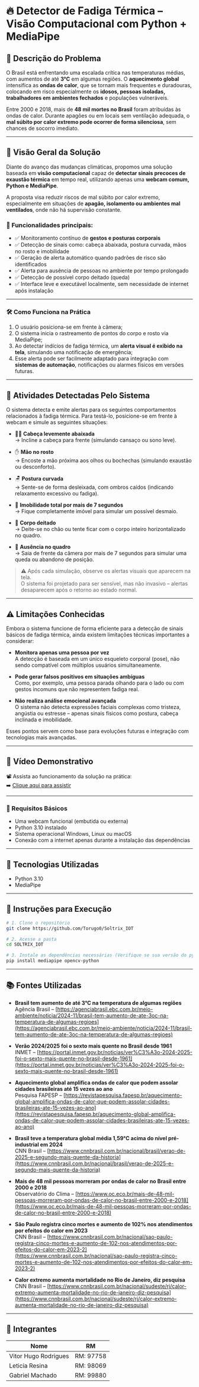 # 🔥 Detector de Fadiga Térmica – Visão Computacional com Python + MediaPipe

## 🧠 Descrição do Problema

O Brasil está enfrentando uma escalada crítica nas temperaturas médias, com aumentos de até **3°C** em algumas regiões. O **aquecimento global** intensifica as **ondas de calor**, que se tornam mais frequentes e duradouras, colocando em risco especialmente os **idosos, pessoas isoladas, trabalhadores em ambientes fechados** e populações vulneráveis.

Entre 2000 e 2018, mais de **48 mil mortes no Brasil** foram atribuídas às ondas de calor. Durante apagões ou em locais sem ventilação adequada, o **mal súbito por calor extremo pode ocorrer de forma silenciosa**, sem chances de socorro imediato.

---

## 🤖 Visão Geral da Solução

Diante do avanço das mudanças climáticas, propomos uma solução baseada em **visão computacional** capaz de **detectar sinais precoces de exaustão térmica** em tempo real, utilizando apenas uma **webcam comum, Python e MediaPipe**.

A proposta visa reduzir riscos de mal súbito por calor extremo, especialmente em situações de **apagão, isolamento ou ambientes mal ventilados**, onde não há supervisão constante.

### 🧩 Funcionalidades principais:

- ✅ Monitoramento contínuo de **gestos e posturas corporais**
- ✅ Detecção de sinais como: cabeça abaixada, postura curvada, mãos no rosto e imobilidade
- ✅ Geração de alerta automático quando padrões de risco são identificados
- ✅ Alerta para ausência de pessoas no ambiente por tempo prolongado
- ✅ Detecção de possível corpo deitado (queda)
- ✅ Interface leve e executável localmente, sem necessidade de internet após instalação

---

### 🛠️ Como Funciona na Prática

1. O usuário posiciona-se em frente à câmera;
2. O sistema inicia o rastreamento de pontos do corpo e rosto via MediaPipe;
3. Ao detectar indícios de fadiga térmica, um **alerta visual é exibido na tela**, simulando uma notificação de emergência;
4. Esse alerta pode ser facilmente adaptado para integração com **sistemas de automação**, notificações ou alarmes físicos em versões futuras.

---

## 🎯 Atividades Detectadas Pelo Sistema

O sistema detecta e emite alertas para os seguintes comportamentos relacionados à fadiga térmica. Para testá-lo, posicione-se em frente à webcam e simule as seguintes situações:

- 🧍‍♂️ **Cabeça levemente abaixada**  
  → Incline a cabeça para frente (simulando cansaço ou sono leve).

- ✋ **Mão no rosto**  
  → Encoste a mão próxima aos olhos ou bochechas (simulando exaustão ou desconforto).

- 🪑 **Postura curvada**  
  → Sente-se de forma desleixada, com ombros caídos (indicando relaxamento excessivo ou fadiga).

- 🧊 **Imobilidade total por mais de 7 segundos**  
  → Fique completamente imóvel para simular um possível desmaio.

- 🛌 **Corpo deitado**  
  → Deite-se no chão ou tente ficar com o corpo inteiro horizontalizado no quadro.

- 🚫 **Ausência no quadro**  
  → Saia de frente da câmera por mais de 7 segundos para simular uma queda ou abandono de posição.

> ⚠️ Após cada simulação, observe os alertas visuais que aparecem na tela.  
> O sistema foi projetado para ser sensível, mas não invasivo – alertas desaparecem após o retorno ao estado normal.

---

## ⚠️ Limitações Conhecidas

Embora o sistema funcione de forma eficiente para a detecção de sinais básicos de fadiga térmica, ainda existem limitações técnicas importantes a considerar:

- **Monitora apenas uma pessoa por vez**  
  A detecção é baseada em um único esqueleto corporal (pose), não sendo compatível com múltiplos usuários simultaneamente.

- **Pode gerar falsos positivos em situações ambíguas**  
  Como, por exemplo, uma pessoa parada olhando para o lado ou com gestos incomuns que não representem fadiga real.

- **Não realiza análise emocional avançada**  
  O sistema não detecta expressões faciais complexas como tristeza, angústia ou estresse – apenas sinais físicos como postura, cabeça inclinada e imobilidade.

Esses pontos servem como base para evoluções futuras e integração com tecnologias mais avançadas.

---

## 🎥 Vídeo Demonstrativo

📽️ Assista ao funcionamento da solução na prática:  
➡️ [Clique aqui para assistir](https://www.youtube.com/watch?v=m4sUIODWykk)

---

### 🧪 Requisitos Básicos

- Uma webcam funcional (embutida ou externa)
- Python 3.10 instalado
- Sistema operacional Windows, Linux ou macOS
- Conexão com a internet apenas durante a instalação das dependências

---

## 🧠 Tecnologias Utilizadas

- Python 3.10
- MediaPipe

---

## 🧪 Instruções para Execução

```bash
# 1. Clone o repositório
git clone https://github.com/Torugo0/Soltrix_IOT

# 2. Acesse a pasta
cd SOLTRIX_IOT

# 3. Instale as dependências necessárias (Verifique se sua versão do python é igual a 3.10 ou inferior para uso do mediapipe)
pip install mediapipe opencv-python

```
---

## 📚 Fontes Utilizadas

- **Brasil tem aumento de até 3°C na temperatura de algumas regiões**  
  Agência Brasil – [https://agenciabrasil.ebc.com.br/meio-ambiente/noticia/2024-11/brasil-tem-aumento-de-ate-3oc-na-temperatura-de-algumas-regioes](https://agenciabrasil.ebc.com.br/meio-ambiente/noticia/2024-11/brasil-tem-aumento-de-ate-3oc-na-temperatura-de-algumas-regioes)

- **Verão 2024/2025 foi o sexto mais quente no Brasil desde 1961**  
  INMET – [https://portal.inmet.gov.br/noticias/ver%C3%A3o-2024-2025-foi-o-sexto-mais-quente-no-brasil-desde-1961](https://portal.inmet.gov.br/noticias/ver%C3%A3o-2024-2025-foi-o-sexto-mais-quente-no-brasil-desde-1961)

- **Aquecimento global amplifica ondas de calor que podem assolar cidades brasileiras até 15 vezes ao ano**  
  Pesquisa FAPESP – [https://revistapesquisa.fapesp.br/aquecimento-global-amplifica-ondas-de-calor-que-podem-assolar-cidades-brasileiras-ate-15-vezes-ao-ano](https://revistapesquisa.fapesp.br/aquecimento-global-amplifica-ondas-de-calor-que-podem-assolar-cidades-brasileiras-ate-15-vezes-ao-ano)

- **Brasil teve a temperatura global média 1,59°C acima do nível pré-industrial em 2024**  
  CNN Brasil – [https://www.cnnbrasil.com.br/nacional/brasil/verao-de-2025-e-segundo-mais-quente-da-historia](https://www.cnnbrasil.com.br/nacional/brasil/verao-de-2025-e-segundo-mais-quente-da-historia)

- **Mais de 48 mil pessoas morreram por ondas de calor no Brasil entre 2000 e 2018**  
  Observatório do Clima – [https://www.oc.eco.br/mais-de-48-mil-pessoas-morreram-por-ondas-de-calor-no-brasil-entre-2000-e-2018](https://www.oc.eco.br/mais-de-48-mil-pessoas-morreram-por-ondas-de-calor-no-brasil-entre-2000-e-2018)

- **São Paulo registra cinco mortes e aumento de 102% nos atendimentos por efeitos do calor em 2023**  
  CNN Brasil – [https://www.cnnbrasil.com.br/nacional/sao-paulo-registra-cinco-mortes-e-aumento-de-102-nos-atendimentos-por-efeitos-do-calor-em-2023-2](https://www.cnnbrasil.com.br/nacional/sao-paulo-registra-cinco-mortes-e-aumento-de-102-nos-atendimentos-por-efeitos-do-calor-em-2023-2)

- **Calor extremo aumenta mortalidade no Rio de Janeiro, diz pesquisa**  
  CNN Brasil – [https://www.cnnbrasil.com.br/nacional/sudeste/rj/calor-extremo-aumenta-mortalidade-no-rio-de-janeiro-diz-pesquisa](https://www.cnnbrasil.com.br/nacional/sudeste/rj/calor-extremo-aumenta-mortalidade-no-rio-de-janeiro-diz-pesquisa)

---

## 👥 Integrantes

| Nome                                | RM         |
|-------------------------------------|------------|
| Vitor Hugo Rodrigues                | RM: 97758  |
| Leticia Resina                      | RM: 98069  |
| Gabriel Machado                     | RM: 99880  |
